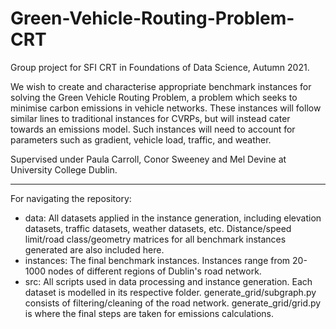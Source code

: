 # Green-Vehicle-Routing-Problem-CRT

Group project for SFI CRT in Foundations of Data Science, Autumn 2021. 

We wish to create and characterise appropriate benchmark instances for solving the Green Vehicle Routing Problem, a problem which seeks to minimise carbon emissions in vehicle networks.
These instances will follow similar lines to traditional instances for CVRPs, but will instead cater towards an emissions model. Such instances will need to account for parameters such as gradient, vehicle load, traffic, and weather.

Supervised under Paula Carroll, Conor Sweeney and Mel Devine at University College Dublin.

________________________________________________
For navigating the repository:

- data: All datasets applied in the instance generation, including elevation datasets, traffic datasets, weather datasets, etc. Distance/speed limit/road class/geometry matrices for all benchmark instances generated are also included here.
- instances: The final benchmark instances. Instances range from 20-1000 nodes of different regions of Dublin's road network.
- src: All scripts used in data processing and instance generation. Each dataset is modelled in its respective folder. generate_grid/subgraph.py consists of filtering/cleaning of the road network. generate_grid/grid.py is where the final steps are taken for emissions calculations.
